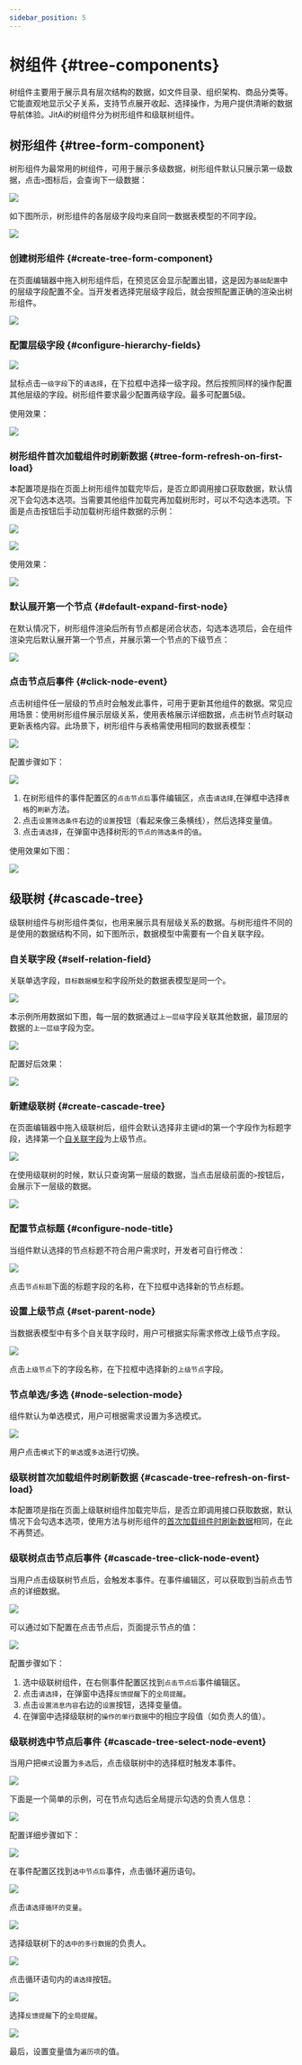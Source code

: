 ```yaml
---
sidebar_position: 5
---
```


# 树组件 {#tree-components}

树组件主要用于展示具有层次结构的数据，如文件目录、组织架构、商品分类等。它能直观地显示父子关系，支持节点展开收起、选择操作，为用户提供清晰的数据导航体验。JitAi的树组件分为树形组件和级联树组件。

## 树形组件 {#tree-form-component}

树形组件为最常用的树组件，可用于展示多级数据，树形组件默认只展示第一级数据，点击`>`图标后，会查询下一级数据：

![](./img/5/2025-09-06_14-57-03.gif)


如下图所示，树形组件的各层级字段均来自同一数据表模型的不同字段。

![](./img/5/2025-09-06-14-47-25.png)

### 创建树形组件 {#create-tree-form-component}

在页面编辑器中拖入树形组件后，在预览区会显示配置出错，这是因为`基础配置`中的层级字段配置不全。当开发者选择完层级字段后，就会按照配置正确的渲染出树形组件。

 ![](./img/5/2025-09-06-14-51-30.png)

### 配置层级字段 {#configure-hierarchy-fields}

![](./img/5/2025-09-06_14-53-29.gif)

鼠标点击`一级字段`下的`请选择`，在下拉框中选择一级字段。然后按照同样的操作配置其他层级的字段。树形组件要求最少配置两级字段。最多可配置5级。

使用效果：

![](./img/5/2025-09-06_14-57-03.gif)

### 树形组件首次加载组件时刷新数据 {#tree-form-refresh-on-first-load}

本配置项是指在页面上树形组件加载完毕后，是否立即调用接口获取数据，默认情况下会勾选本选项。当需要其他组件加载完再加载树形时，可以不勾选本选项。下面是点击按钮后手动加载树形组件数据的示例：

![](./img/5/2025-09-06-15-06-12.png)

![](./img/5/2025-09-06-15-04-21.png)

使用效果：

![](./img/5/2025-09-06_15-06-58.gif)

### 默认展开第一个节点 {#default-expand-first-node}

在默认情况下，树形组件渲染后所有节点都是闭合状态，勾选本选项后，会在组件渲染完后默认展开第一个节点，并展示第一个节点的下级节点：

![](./img/5/2025-09-06_15-10-08.gif)

### 点击节点后事件 {#click-node-event}

点击树组件任一层级的节点时会触发此事件，可用于更新其他组件的数据。常见应用场景：使用树形组件展示层级关系，使用表格展示详细数据，点击树节点时联动更新表格内容。此场景下，树形组件与表格需使用相同的数据表模型：

 ![](./img/5/2025-09-06-15-28-22.png)

配置步骤如下：

![](./img/5/2025-09-06_15-35-09.gif)

1. 在树形组件的事件配置区的`点击节点后`事件编辑区，点击`请选择`,在弹框中选择`表格`的`刷新`方法。
2. 点击`设置筛选条件`右边的`设置`按钮（看起来像三条横线），然后选择变量值。
3. 点击`请选择`，在弹窗中选择树形的`节点的筛选条件`的`值`。
 
使用效果如下图：

![](./img/5/2025-09-06_15-42-11.gif)


## 级联树 {#cascade-tree}

级联树组件与树形组件类似，也用来展示具有层级关系的数据。与树形组件不同的是使用的数据结构不同，如下图所示，数据模型中需要有一个自关联字段。

### 自关联字段 {#self-relation-field}

关联单选字段，`目标数据模型`和字段所处的数据表模型是同一个。

![](./img/5/2025-09-06-16-03-37.png)


本示例所用数据如下图，每一层的数据通过`上一层级`字段关联其他数据，最顶层的数据的`上一层级`字段为空。

![](./img/5/2025-09-06-16-06-10.png)

配置好后效果：

![](./img/5/2025-09-06-16-07-37.png)

### 新建级联树 {#create-cascade-tree}

在页面编辑器中拖入级联树后，组件会默认选择非主键id的第一个字段作为标题字段，选择第一个[自关联字段](#self-relation-field)为上级节点。

![](./img/5/2025-09-06-16-11-06.png)


在使用级联树的时候，默认只查询第一层级的数据，当点击层级前面的`>`按钮后，会展示下一层级的数据。

![](./img/5/2025-09-06_16-16-39.gif)

### 配置节点标题 {#configure-node-title}

当组件默认选择的节点标题不符合用户需求时，开发者可自行修改：

![](./img/5/2025-09-06_16-19-36.gif)

点击`节点标题`下面的标题字段的名称，在下拉框中选择新的节点标题。

### 设置上级节点 {#set-parent-node}

当数据表模型中有多个自关联字段时，用户可根据实际需求修改上级节点字段。

![](./img/5/2025-09-06-16-24-14.png)
 
点击`上级节点`下的字段名称，在下拉框中选择新的`上级节点`字段。

### 节点单选/多选 {#node-selection-mode}

组件默认为单选模式，用户可根据需求设置为多选模式。

![](./img/5/2025-09-06_16-26-04.gif)

用户点击`模式`下的`单选`或`多选`进行切换。

### 级联树首次加载组件时刷新数据 {#cascade-tree-refresh-on-first-load}

本配置项是指在页面上级联树组件加载完毕后，是否立即调用接口获取数据，默认情况下会勾选本选项，使用方法与树形组件的[首次加载组件时刷新数据](#tree-form-refresh-on-first-load)相同，在此不再赘述。

### 级联树点击节点后事件 {#cascade-tree-click-node-event}

当用户点击级联树节点后，会触发本事件。在事件编辑区，可以获取到当前点击节点的详细数据。

![](./img/5/2025-09-06-16-37-11.png)

可以通过如下配置在点击节点后，页面提示节点的值：

![](./img/5/2025-09-06_16-41-41.gif)

配置步骤如下：

1. 选中级联树组件，在右侧事件配置区找到`点击节点后`事件编辑区。
2. 点击`请选择`，在弹窗中选择`反馈提醒`下的`全局提醒`。
3. 点击`设置消息内容`右边的`设置`按钮，选择变量值。
4. 在弹窗中选择级联树的`操作的单行数据`中的相应字段值（如负责人的值）。


### 级联树选中节点后事件 {#cascade-tree-select-node-event}

当用户把`模式`设置为`多选`后，点击级联树中的选择框时触发本事件。

![](./img/5/2025-09-06-16-51-14.png)

下面是一个简单的示例，可在节点勾选后全局提示勾选的负责人信息：

![](./img/5/2025-09-06_16-55-09.gif)

配置详细步骤如下：

![](./img/5/2025-09-06-17-01-17.png)

在事件配置区找到`选中节点后`事件，点击循环遍历语句。

![](./img/5/2025-09-06-17-01-58.png)

点击`请选择循环的变量`。

 ![](./img/5/2025-09-06-17-02-29.png)

选择级联树下的`选中的多行数据`的负责人。

![](./img/5/2025-09-06-17-02-57.png)

点击循环语句内的`请选择`按钮。 

![](./img/5/2025-09-06-17-03-32.png)

选择`反馈提醒`下的`全局提醒`。

![](./img/5/2025-09-06_17-05-14.gif)

最后，设置变量值为`遍历项`的值。
